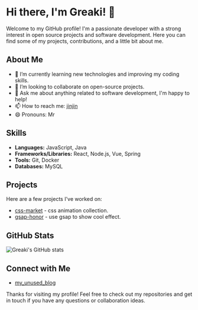 # Hi there, I'm Greaki! 👋

Welcome to my GitHub profile! I'm a passionate developer with a strong interest in open source projects and software development. Here you can find some of my projects, contributions, and a little bit about me.

## About Me

- 🌱 I’m currently learning new technologies and improving my coding skills.
- 👯 I’m looking to collaborate on open-source projects.
- 💬 Ask me about anything related to software development, I'm happy to help!
- 📫 How to reach me: [jinjin](mailto:1757754404@qq.com)
- 😄 Pronouns: Mr

## Skills

- **Languages:** JavaScript, Java
- **Frameworks/Libraries:** React, Node.js, Vue, Spring
- **Tools:** Git, Docker
- **Databases:** MySQL

## Projects

Here are a few projects I've worked on:

- [css-market](https://css-market.vercel.app/) - css animation collection.
- [gsap-honor](https://copy-honor-with-gsap.vercel.app/) - use gsap to show cool effect.

## GitHub Stats

![Greaki's GitHub stats](https://github-readme-stats.vercel.app/api?username=Greaki&show_icons=true&theme=radical)

## Connect with Me
- [my_unused_blog](https://www.jinjin-bao.top/about)

Thanks for visiting my profile! Feel free to check out my repositories and get in touch if you have any questions or collaboration ideas.


